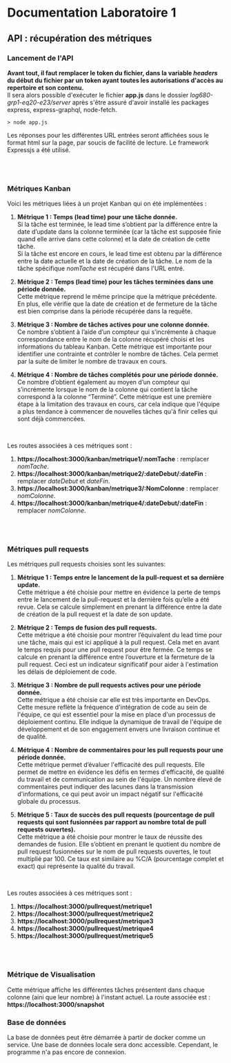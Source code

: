 # Documentation Laboratoire 1

## API : récupération des métriques

### Lancement de l'API

__Avant tout, il faut remplacer le token du fichier, dans la variable *headers* du début du fichier par un token ayant toutes les autorisations d'accès au repertoire et son contenu.__  
Il sera alors possible d'exécuter le fichier __app.js__ dans le dossier *log680-grp1-eq20-e23/server* après s'être assuré d'avoir installé les packages express, express-graphql, node-fetch.

` > node app.js `

Les réponses pour les différentes URL entrées seront affichées sous le format html sur la page, par soucis de facilité de lecture. Le framework Expressjs a été utilisé.

<br>
<br>

### Métriques Kanban

Voici les métriques liées à un projet Kanban qui on été implémentées : 
1. __Métrique 1 : Temps (lead time) pour une tâche donnée.__  
   Si la tâche est terminée, le lead time s’obtient par la différence entre la date d’update dans la colonne terminée (car la tâche est supposée finie quand elle arrive dans cette colonne) et la date de création de cette tâche.  
   Si la tâche est encore en cours, le lead time est obtenu par la différence entre la date actuelle et la date de création de la tâche. 
   Le nom de la tâche spécifique *nomTache* est récupéré dans l'URL entré.  
   
3. __Métrique 2 : Temps (lead time) pour les tâches terminées dans une période donnée.__  
   Cette métrique reprend le même principe que la métrique précédente. En plus, elle vérifie que la date de création et de fermeture de la tâche est bien comprise dans la période récupérée dans la requête. 
   
4. __Métrique 3 : Nombre de tâches actives pour une colonne donnée.__  
   Ce nombre s’obtient à l’aide d’un compteur qui s’incrémente à chaque correspondance entre le nom de la colonne récupéré choisi et les informations du tableau Kanban. Cette métrique est importante pour identifier une contrainte et contrôler le nombre de tâches. Cela permet par la suite de limiter le nombre de travaux en cours.

5. __Métrique 4 : Nombre de tâches complétés pour une période donnée.__  
   Ce nombre d’obtient également au moyen d’un compteur qui s’incrémente lorsque le nom de la colonne qui contient la tâche correspond à la colonne “Terminé”. Cette métrique est une première étape à la limitation des travaux en cours, car cela indique que l'équipe a plus tendance à commencer de nouvelles tâches qu'à finir celles qui sont déjà commencées.
<br>      

Les routes associées à ces métriques sont :  
1. __https://localhost:3000/kanban/metrique1/:nomTache__ : remplacer *nomTache*.
2. __https://localhost:3000/kanban/metrique2/:dateDebut/:dateFin__ : remplacer *dateDebut* et *dateFin*.
3. __https://localhost:3000/kanban/metrique3/:NomColonne__ : remplacer *nomColonne*.
4. __https://localhost:3000/kanban/metrique4/:dateDebut/:dateFin__ : remplacer *nomColonne*.  

<br>
<br>

### Métriques pull requests

Les métriques pull requests choisies sont les suivantes:
1. __Métrique 1 : Temps entre le lancement de la pull-request et sa dernière update.__  
Cette métrique a été choisie pour mettre en évidence la perte de temps entre le lancement de la pull-request et la dernière fois qu’elle a été revue. Cela se calcule simplement en prenant la différence entre la date de création de la pull request et la date de son update. 

2. __Métrique 2 : Temps de fusion des pull requests.__  
Cette métrique a été choisie pour montrer l’équivalent du lead time pour une tâche, mais qui est ici appliqué à la pull request. Cela met en avant le temps requis pour une pull request pour être fermée. Ce temps se calcule en prenant la différence entre l’ouverture et la fermeture de la pull request. Ceci est un indicateur significatif pour aider à l'estimation les délais de déploiement de code.

3. __Métrique 3 : Nombre de pull requests actives pour une période donnée.__  
Cette métrique a été choisie car elle est très importante en DevOps. Cette mesure reflète la fréquence d'intégration de code au sein de l'équipe, ce qui est essentiel pour la mise en place d'un processus de déploiement continu. Elle indique la dynamique de travail de l'équipe de développement et de son engagement envers une livraison continue et de qualité.

4. __Métrique 4 : Nombre de commentaires pour les pull requests pour une période donnée.__  
Cette métrique permet d’évaluer l'efficacité des pull requests. Elle permet de mettre en évidence les défis en termes d'efficacité, de qualité du travail et de communication au sein de l'équipe. Un nombre élevé de commentaires peut indiquer des lacunes dans la transmission d'informations, ce qui peut avoir un impact négatif sur l'efficacité globale du processus. 

5. __Métrique 5 : Taux de succès des pull requests (pourcentage de pull requests qui sont fusionnées par rapport au nombre total de pull requests ouvertes).__  
Cette métrique a été choisie pour montrer le taux de réussite des demandes de fusion. Elle s’obtient en prenant le quotient du nombre de pull request fusionnées sur le nom de pull requests ouvertes, le tout multiplié par 100. Ce taux est similaire au %C/A (pourcentage complet et exact) qui représente la qualité du travail.
<br>

Les routes associées à ces métriques sont :  
1. __https://localhost:3000/pullrequest/metrique1__ 
2. __https://localhost:3000/pullrequest/metrique2__
3. __https://localhost:3000/pullrequest/metrique3__
4. __https://localhost:3000/pullrequest/metrique4__
5. __https://localhost:3000/pullrequest/metrique5__  

<br>
<br>

### Métrique de Visualisation

Cette métrique affiche les différentes tâches présentent dans chaque colonne (aini que leur nombre) à l'instant actuel. La route associée est : __https://localhost:3000/snapshot__

### Base de données 

La base de données peut être démarrée à partir de docker comme un service. Une base de données locale sera donc accessible. Cependant, le programme n'a pas encore de connexion. 